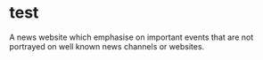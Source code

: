 # test
A news website which emphasise on important events that are not portrayed on well known news channels or websites.
